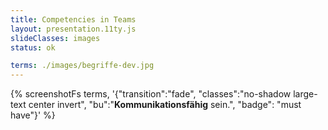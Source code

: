 ```yaml
---
title: Competencies in Teams
layout: presentation.11ty.js
slideClasses: images
status: ok

terms: ./images/begriffe-dev.jpg
---
```


{% screenshotFs terms, '{"transition":"fade", "classes":"no-shadow large-text center invert", "bu":"<strong>Kommunikationsfähig</strong> sein.", "badge": "must have"}' %}